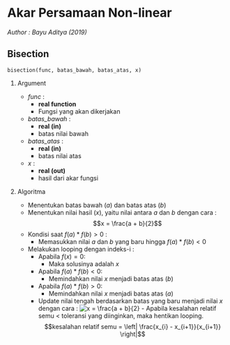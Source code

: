 # Akar Persamaan Non-linear
*Author : Bayu Aditya (2019)*

## Bisection
```
bisection(func, batas_bawah, batas_atas, x)
```
1. Argument
    - *func* : 
        - **real function**
        - Fungsi yang akan dikerjakan
    - *batas_bawah* : 
        - **real (in)**
        - batas nilai bawah 
    - *batas_atas* : 
        - **real (in)**
        - batas nilai atas
    - *x* : 
        - **real (out)**
        - hasil dari akar fungsi

2. Algoritma
    - Menentukan batas bawah ($a$) dan batas atas ($b$)
    - Menentukan nilai hasil ($x$), yaitu nilai antara $a$ dan $b$ dengan cara :
        $$x = \frac{a + b}{2}$$
    - Kondisi saat $f(a) * f(b) > 0$ :
        - Memasukkan nilai $a$ dan $b$ yang baru hingga $f(a) * f(b) < 0$
    - Melakukan looping dengan indeks-i :
        - Apabila $f(x) = 0$:
            - Maka solusinya adalah $x$
        - Apabila $f(a) * f(b) < 0$:
            - Memindahkan nilai $x$ menjadi batas atas ($b$)
        - Apabila $f(a) * f(b) > 0$:
            - Memindahkan nilai $x$ menjadi batas atas ($a$)
        - Update nilai tengah berdasarkan batas yang baru menjadi nilai $x$ dengan cara :
<img src="https://latex.codecogs.com/gif.latex?x&space;=&space;\frac{a&space;&plus;&space;b}{2}" title="x = \frac{a + b}{2}" />        - Apabila kesalahan relatif semu < toleransi yang diinginkan, maka hentikan looping.
            $$kesalahan relatif semu = \left| \frac{x_{i} - x_{i+1}}{x_{i+1}} \right|$$
